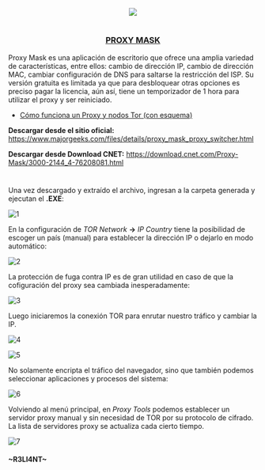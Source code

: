 <p align="center">
  <a href="https://github.com/DenverCoder1/readme-typing-svg"><img src="https://readme-typing-svg.herokuapp.com?font=Fira+Code&pause=1000&color=13F700&width=320&lines=Proxy+Mask+para+Windows"></a>
</p>

<h1 align="center"></h1>

<h3 align="center"><ins>PROXY MASK</ins></h3>

Proxy Mask es una aplicación de escritorio que ofrece una amplia variedad de características, entre ellos: cambio de dirección IP, cambio de dirección MAC, cambiar configuración de DNS para saltarse la restricción del ISP. Su versión gratuita es limitada ya que para desbloquear otras opciones es preciso pagar la licencia, aún así, tiene un temporizador de 1 hora para utilizar el proxy y ser reiniciado.

- <a href="https://github.com/R3LI4NT/articulos/blob/main/Seguridad/Anonimato/GNU-Linux/proxychains_tor.md">Cómo funciona un Proxy y nodos Tor (con esquema)</a>


**Descargar desde el sitio oficial:** https://www.majorgeeks.com/files/details/proxy_mask_proxy_switcher.html

**Descargar desde Download CNET:** https://download.cnet.com/Proxy-Mask/3000-2144_4-76208081.html


<h1 align="center"></h1>

Una vez descargado y extraído el archivo, ingresan a la carpeta generada y ejecutan el **.EXE**:

![1](https://user-images.githubusercontent.com/75953873/187048906-16b4b437-9c59-472a-b4cd-2be8735ee364.png)

En la configuración de *TOR Network* **->** *IP Country* tiene la posibilidad de escoger un país (manual) para establecer la dirección IP o dejarlo en modo automático:

![2](https://user-images.githubusercontent.com/75953873/187049102-73813bf0-f8f4-47d1-aec5-2b1c4a38d99c.png)

La protección de fuga contra IP es de gran utilidad en caso de que la cofiguración del proxy sea cambiada inesperadamente:

![3](https://user-images.githubusercontent.com/75953873/187049200-e272dac8-ec04-4d99-af43-dedc6026be06.png)

Luego iniciaremos la conexión TOR para enrutar nuestro tráfico y cambiar la IP.

![4](https://user-images.githubusercontent.com/75953873/187049282-44ca7e1f-1d06-4ecc-9d91-d01c48a7c999.png)

![5](https://user-images.githubusercontent.com/75953873/187049395-6d9e07f6-0c67-48cc-9bca-5d01539c2890.png)

No solamente encripta el tráfico del navegador, sino que también podemos seleccionar aplicaciones y procesos del sistema:

![6](https://user-images.githubusercontent.com/75953873/187049443-47f18e8a-5507-4c87-bf20-88a8b66218d1.png)

Volviendo al menú principal, en *Proxy Tools* podemos establecer un servidor proxy manual y sin necesidad de TOR por su protocolo de cifrado. La lista de servidores proxy se actualiza cada cierto tiempo.

![7](https://user-images.githubusercontent.com/75953873/187049808-3669a66b-d9c2-4c0f-80f8-0ff57419768e.png)



#### ~R3LI4NT~
